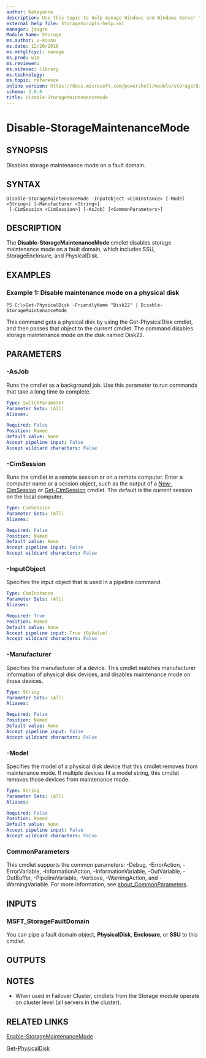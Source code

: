 ```yaml
---
author: Kateyanne
description: Use this topic to help manage Windows and Windows Server technologies with Windows PowerShell.
external help file: StorageScripts-help.xml
manager: jasgro
Module Name: Storage
ms.author: v-kaunu
ms.date: 12/20/2016
ms.mktglfcycl: manage
ms.prod: w10
ms.reviewer: 
ms.sitesec: library
ms.technology: 
ms.topic: reference
online version: https://docs.microsoft.com/powershell/module/storage/disable-storagemaintenancemode?view=windowsserver2019-ps&wt.mc_id=ps-gethelp
schema: 2.0.0
title: Disable-StorageMaintenanceMode
---
```


# Disable-StorageMaintenanceMode

## SYNOPSIS
Disables storage maintenance mode on a fault domain.

## SYNTAX

```
Disable-StorageMaintenanceMode -InputObject <CimInstance> [-Model <String>] [-Manufacturer <String>]
 [-CimSession <CimSession>] [-AsJob] [<CommonParameters>]
```

## DESCRIPTION
The **Disable-StorageMaintenanceMode** cmdlet disables storage maintenance mode on a fault domain, which includes SSU, StorageEnclosure, and PhysicalDisk.

## EXAMPLES

### Example 1: Disable maintenance mode on a physical disk
```
PS C:\>Get-PhysicalDisk -FriendlyName "Disk22" | Disable-StorageMaintenanceMode
```

This command gets a physical disk by using the Get-PhysicalDisk cmdlet, and then passes that object to the current cmdlet.
The command disables storage maintenance mode on the disk named Disk22.

## PARAMETERS

### -AsJob
Runs the cmdlet as a background job. Use this parameter to run commands that take a long time to complete.

```yaml
Type: SwitchParameter
Parameter Sets: (All)
Aliases:

Required: False
Position: Named
Default value: None
Accept pipeline input: False
Accept wildcard characters: False
```

### -CimSession
Runs the cmdlet in a remote session or on a remote computer.
Enter a computer name or a session object, such as the output of a [New-CimSession](https://go.microsoft.com/fwlink/p/?LinkId=227967) or [Get-CimSession](https://go.microsoft.com/fwlink/p/?LinkId=227966) cmdlet.
The default is the current session on the local computer.

```yaml
Type: CimSession
Parameter Sets: (All)
Aliases:

Required: False
Position: Named
Default value: None
Accept pipeline input: False
Accept wildcard characters: False
```

### -InputObject
Specifies the input object that is used in a pipeline command.

```yaml
Type: CimInstance
Parameter Sets: (All)
Aliases:

Required: True
Position: Named
Default value: None
Accept pipeline input: True (ByValue)
Accept wildcard characters: False
```

### -Manufacturer
Specifies the manufacturer of a device.
This cmdlet matches manufacturer information of physical disk devices, and disables maintenance mode on those devices.

```yaml
Type: String
Parameter Sets: (All)
Aliases:

Required: False
Position: Named
Default value: None
Accept pipeline input: False
Accept wildcard characters: False
```

### -Model
Specifies the model of a physical disk device that this cmdlet removes from maintenance mode.
If multiple devices fit a model string, this cmdlet removes those devices from maintenance mode.

```yaml
Type: String
Parameter Sets: (All)
Aliases:

Required: False
Position: Named
Default value: None
Accept pipeline input: False
Accept wildcard characters: False
```

### CommonParameters
This cmdlet supports the common parameters: -Debug, -ErrorAction, -ErrorVariable, -InformationAction, -InformationVariable, -OutVariable, -OutBuffer, -PipelineVariable, -Verbose, -WarningAction, and -WarningVariable. For more information, see [about_CommonParameters](https://go.microsoft.com/fwlink/?LinkID=113216).

## INPUTS

### MSFT_StorageFaultDomain
You can pipe a fault domain object, **PhysicalDisk**, **Enclosure**, or **SSU** to this cmdlet.

## OUTPUTS

## NOTES

* When used in Failover Cluster, cmdlets from the Storage module operate on cluster level (all servers in the cluster).

## RELATED LINKS

[Enable-StorageMaintenanceMode](./Enable-StorageMaintenanceMode.md)

[Get-PhysicalDisk](./Get-PhysicalDisk.md)

